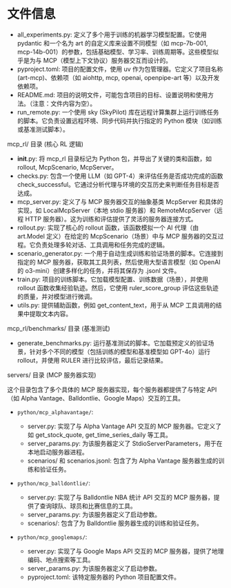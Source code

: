 # 文件信息
   * all_experiments.py: 定义了多个用于训练的机器学习模型配置。它使用 pydantic 和一个名为 art 的自定义库来设置不同模型（如
     mcp-7b-001, mcp-14b-001）的参数，包括基础模型、学习率、训练周期等。这些模型似乎是为与
     MCP（模型上下文协议）服务器交互而设计的。
   * pyproject.toml: 项目的配置文件，使用 uv 作为包管理器。它定义了项目名称 (art-mcp)、依赖项（如 aiohttp, mcp, openai,
     openpipe-art 等）以及开发依赖项。
   * README.md: 项目的说明文件，可能包含项目的目标、设置说明和使用方法。（注意：文件内容为空）。
   * run_remote.py: 一个使用 sky (SkyPilot) 库在远程计算集群上运行训练任务的脚本。它负责设置远程环境、同步代码并执行指定的 Python
     模块（如训练或基准测试脚本）。

  mcp_rl/ 目录 (核心 RL 逻辑)

   * __init__.py: 将 mcp_rl 目录标记为 Python 包，并导出了关键的类和函数，如 rollout, McpScenario, McpServer。
   * checks.py: 包含一个使用 LLM（如 GPT-4）来评估任务是否成功完成的函数
     check_successful。它通过分析代理与环境的交互历史来判断任务目标是否达成。
   * mcp_server.py: 定义了与 MCP 服务器交互的抽象基类 McpServer 和具体的实现，如 LocalMcpServer（本地 stdio 服务器）和
     RemoteMcpServer（远程 HTTP 服务器）。这为训练和评估提供了灵活的服务器连接方式。
   * rollout.py: 实现了核心的 rollout 函数，该函数模拟一个 AI 代理（由 art.Model 定义）在给定的 McpScenario（场景）中与 MCP
     服务器的交互过程。它负责处理多轮对话、工具调用和任务完成的逻辑。
   * scenario_generator.py: 一个用于自动生成训练和验证场景的脚本。它连接到指定的 MCP
     服务器，获取其工具列表，然后使用大型语言模型（如 OpenAI 的 o3-mini）创建多样化的任务，并将其保存为 .jsonl 文件。
   * train.py: 项目的训练脚本。它加载模型配置、训练数据（场景），并使用 rollout 函数收集经验轨迹。然后，它使用 ruler_score_group
     评估这些轨迹的质量，并对模型进行微调。
   * utils.py: 提供辅助函数，例如 get_content_text，用于从 MCP 工具调用的结果中提取文本内容。

  mcp_rl/benchmarks/ 目录 (基准测试)

   * generate_benchmarks.py: 运行基准测试的脚本。它加载预定义的验证场景，针对多个不同的模型（包括训练的模型和基准模型如
     GPT-4o）运行 rollout，并使用 RULER 进行比较评估，最后记录结果。

  servers/ 目录 (MCP 服务器实现)

  这个目录包含了多个具体的 MCP 服务器实现，每个服务器都提供了与特定 API（如 Alpha Vantage、Balldontlie、Google
  Maps）交互的工具。

   * `python/mcp_alphavantage/`:
       * server.py: 实现了与 Alpha Vantage API 交互的 MCP 服务器。它定义了如 get_stock_quote, get_time_series_daily 等工具。
       * server_params.py: 为该服务器定义了 StdioServerParameters，用于在本地启动服务器进程。
       * scenarios/ 和 scenarios.jsonl: 包含了为 Alpha Vantage 服务器生成的训练和验证任务。

   * `python/mcp_balldontlie/`:
       * server.py: 实现了与 Balldontlie NBA 统计 API 交互的 MCP 服务器，提供了查询球队、球员和比赛信息的工具。
       * server_params.py: 为该服务器定义了启动参数。
       * scenarios/: 包含了为 Balldontlie 服务器生成的训练和验证任务。

   * `python/mcp_googlemaps/`:
       * server.py: 实现了与 Google Maps API 交互的 MCP 服务器，提供了地理编码、地点搜索等工具。
       * server_params.py: 为该服务器定义了启动参数。
       * pyproject.toml: 该特定服务器的 Python 项目配置文件。


